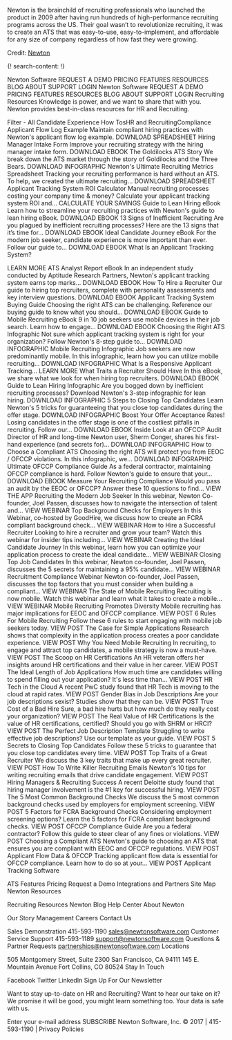 
Newton is the brainchild of recruiting professionals who launched the product in 2009 after having run hundreds of high-performance recruiting programs across the US. Their goal wasn’t to revolutionize recruiting, it was to create an ATS that was easy-to-use, easy-to-implement, and affordable for any size of company regardless of how fast they were growing.

Credit: [Newton](http://newtonsoftware.com/)

{! search-content: !}


Newton Software
REQUEST A DEMO
PRICING
FEATURES
RESOURCES
BLOG
ABOUT
SUPPORT
LOGIN
Newton Software
REQUEST A DEMO
PRICING
FEATURES
RESOURCES
BLOG
ABOUT
SUPPORT
LOGIN
Recruiting Resources
Knowledge is power, and we want to share that with you.
Newton provides best-in-class resources for HR and Recruiting.

Filter - All Candidate Experience How TosHR and RecruitingCompliance
Applicant Flow Log Example
Maintain compliant hiring practices with Newton's applicant flow log example.
DOWNLOAD SPREADSHEET
Hiring Manager Intake Form
Improve your recruiting strategy with the hiring manager intake form.
DOWNLOAD EBOOK
The Goldilocks ATS Story
We break down the ATS market through the story of Goldilocks and the Three Bears.
DOWNLOAD INFOGRAPHIC
Newton's Ultimate Recruiting Metrics Spreadsheet
Tracking your recruiting performance is hard without an ATS. To help, we created the ultimate recruiting...
DOWNLOAD SPREADSHEET
Applicant Tracking System ROI Calculator
Manual recruiting processes costing your company time & money? Calculate your applicant tracking system ROI and...
CALCULATE YOUR SAVINGS
Guide to Lean Hiring eBook
Learn how to streamline your recruiting practices with Newton's guide to lean hiring eBook.
DOWNLOAD EBOOK
13 Signs of Inefficient Recruiting
Are you plagued by inefficient recruiting processes? Here are the 13 signs that it’s time for...
DOWNLOAD EBOOK
Ideal Candidate Journey eBook
For the modern job seeker, candidate experience is more important than ever. Follow our guide to...
DOWNLOAD EBOOK
What Is an Applicant Tracking System?


LEARN MORE
ATS Analyst Report eBook
In an independent study conducted by Aptitude Research Partners, Newton's applicant tracking system earns top marks...
DOWNLOAD EBOOK
How To Hire a Recruiter
Our guide to hiring top recruiters, complete with personality assessments and key interview questions.
DOWNLOAD EBOOK
Applicant Tracking System Buying Guide
Choosing the right ATS can be challenging. Reference our buying guide to know what you should...
DOWNLOAD EBOOK
Guide to Mobile Recruiting eBook
9 in 10 job seekers use mobile devices in their job search. Learn how to engage...
DOWNLOAD EBOOK
Choosing the Right ATS Infographic
Not sure which applicant tracking system is right for your organization? Follow Newton's 8-step guide to...
DOWNLOAD INFOGRAPHIC
Mobile Recruiting Infographic
Job seekers are now predominantly mobile. In this infographic, learn how you can utilize mobile recruiting...
DOWNLOAD INFOGRAPHIC
What Is a Responsive Applicant Tracking...
LEARN MORE
What Traits a Recruiter Should Have
In this eBook, we share what we look for when hiring top recruiters.
DOWNLOAD EBOOK
Guide to Lean Hiring Infographic
Are you bogged down by inefficient recruiting processes? Download Newton's 3-step infographic for lean hiring.
DOWNLOAD INFOGRAPHIC
5 Steps to Closing Top Candidates
Learn Newton's 5 tricks for guaranteeing that you close top candidates during the offer stage.
DOWNLOAD INFOGRAPHIC
Boost Your Offer Acceptance Rates!
Losing candidates in the offer stage is one of the costliest pitfalls in recruiting. Follow our...
DOWNLOAD EBOOK
Inside Look at an OFCCP Audit
Director of HR and long-time Newton user, Sherm Conger, shares his first-hand experience (and secrets for)...
DOWNLOAD INFOGRAPHIC
How to Choose a Compliant ATS
Choosing the right ATS will protect you from EEOC / OFCCP violations. In this infographic, we...
DOWNLOAD INFOGRAPHIC
Ultimate OFCCP Compliance Guide
As a federal contractor, maintaining OFCCP compliance is hard. Follow Newton's guide to ensure that your...
DOWNLOAD EBOOK
Measure Your Recruiting Compliance
Would you pass an audit by the EEOC or OFCCP? Answer these 10 questions to find...
VIEW THE APP
Recruiting the Modern Job Seeker
In this webinar, Newton Co-founder, Joel Passen, discusses how to navigate the intersection of talent and...
VIEW WEBINAR
Top Background Checks for Employers
In this Webinar, co-hosted by GoodHire, we discuss how to create an FCRA compliant background check...
VIEW WEBINAR
How to Hire a Successful Recruiter
Looking to hire a recruiter and grow your team? Watch this webinar for insider tips including...
VIEW WEBINAR
Creating the Ideal Candidate Journey
In this webinar, learn how you can optimize your application process to create the ideal candidate...
VIEW WEBINAR
Closing Top Job Candidates
In this webinar, Newton co-founder, Joel Passen, discusses the 5 secrets for maintaining a 95% candidate...
VIEW WEBINAR
Recruitment Compliance Webinar
Newton co-founder, Joel Passen, discusses the top factors that you must consider when building a compliant...
VIEW WEBINAR
The State of Mobile Recruiting
Recruiting is now mobile. Watch this webinar and learn what it takes to create a mobile...
VIEW WEBINAR
Mobile Recruiting Promotes Diversity
Mobile recruiting has major implications for EEOC and OFCCP compliance.
VIEW POST
6 Rules For Mobile Recruiting
Follow these 6 rules to start engaging with mobile job seekers today.
VIEW POST
The Case for Simple Applications
Research shows that complexity in the application process creates a poor candidate experience.
VIEW POST
Why You Need Mobile Recruiting
In recruiting, to engage and attract top candidates, a mobile strategy is now a must-have.
VIEW POST
The Scoop on HR Certifications
An HR veteran offers her insights around HR certifications and their value in her career.
VIEW POST
The Ideal Length of Job Applications
How much time are candidates willing to spend filling out your application? It's less time than...
VIEW POST
HR Tech in the Cloud
A recent PwC study found that HR Tech is moving to the cloud at rapid rates.
VIEW POST
Gender Bias in Job Descriptions
Are your job descriptions sexist? Studies show that they can be.
VIEW POST
True Cost of a Bad Hire
Sure, a bad hire hurts but how much do they really cost your organization?
VIEW POST
The Real Value of HR Certifications
Is the value of HR certifications, certified? Should you go with SHRM or HRCI?
VIEW POST
The Perfect Job Description Template
Struggling to write effective job descriptions? Use our template as your guide.
VIEW POST
5 Secrets to Closing Top Candidates
Follow these 5 tricks to guarantee that you close top candidates every time.
VIEW POST
Top Traits of a Great Recruiter
We discuss the 3 key traits that make up every great recruiter.
VIEW POST
How To Write Killer Recruiting Emails
Newton's 10 tips for writing recruiting emails that drive candidate engagement.
VIEW POST
Hiring Managers & Recruiting Success
A recent Deloitte study found that hiring manager involvement is the #1 key for successful hiring.
VIEW POST
The 5 Most Common Background Checks
We discuss the 5 most common background checks used by employers for employment screening.
VIEW POST
5 Factors for FCRA Background Checks
Considering employment screening options? Learn the 5 factors for FCRA compliant background checks.
VIEW POST
OFCCP Compliance Guide
Are you a federal contractor? Follow this guide to steer clear of any fines or violations.
VIEW POST
Choosing a Compliant ATS
Newton's guide to choosing an ATS that ensures you are compliant with EEOC and OFCCP regulations.
VIEW POST
Applicant Flow Data & OFCCP
Tracking applicant flow data is essential for OFCCP compliance. Learn how to do so at your...
VIEW POST
Applicant Tracking Software

ATS Features
Pricing
Request a Demo
Integrations and Partners
Site Map
Newton Resources

Recruiting Resources
Newton Blog
Help Center
About Newton

Our Story
Management
Careers
Contact Us

Sales Demonstration
415-593-1190
sales@newtonsoftware.com
Customer Service Support
415-593-1189
support@newtonsoftware.com
Questions & Partner Requests
partnerships@newtonsoftware.com
Locations

505 Montgomery Street, Suite 2300 
San Francisco, CA 94111
145 E. Mountain Avenue
Fort Collins, CO 80524
Stay In Touch

Facebook
Twitter
LinkedIn
Sign Up For Our Newsletter

Want to stay up-to-date on HR and Recruiting? Want to hear our take on it? We promise it will be good, you might learn something too. Your data is safe with us.


Enter your e-mail address
SUBSCRIBE
Newton Software, Inc. © 2017 | 415-593-1190 | Privacy Policies
